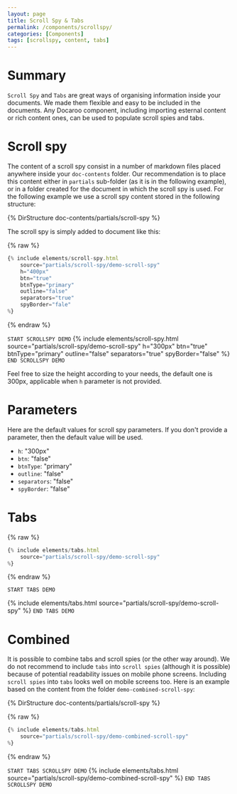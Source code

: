 ```yaml
---
layout: page
title: Scroll Spy & Tabs
permalink: /components/scrollspy/
categories: [Components]
tags: [scrollspy, content, tabs]
---
```


# Summary
`Scroll Spy` and `Tabs` are great ways of organising information inside your documents. We made them flexible and easy to be included in the documents. Any Docaroo component, including importing esternal content or rich content ones, can be used to populate scroll spies and tabs. 

# Scroll spy
The content of a scroll spy consist in a number of markdown files placed anywhere inside your `doc-contents` folder. Our recommendation is to place this content either in `partials` sub-folder (as it is in the following example), or in a folder created for the document in which the scroll spy is used.
For the following example we use a scroll spy content stored in the following structure:

{% DirStructure doc-contents/partials/scroll-spy %}

The scroll spy is simply added to document like this:

{% raw %}
```javascript
{% include elements/scroll-spy.html
    source="partials/scroll-spy/demo-scroll-spy" 
    h="400px" 
    btn="true" 
    btnType="primary" 
    outline="false" 
    separators="true" 
    spyBorder="fale"
%}
```
{% endraw %}

`START SCROLLSPY DEMO`
{% include elements/scroll-spy.html 
    source="partials/scroll-spy/demo-scroll-spy"
    h="300px" 
    btn="true" 
    btnType="primary" 
    outline="false" 
    separators="true" 
    spyBorder="false" 
%}
`END SCROLLSPY DEMO`

Feel free to size the height according to your needs, the default one is 300px, applicable when `h` parameter is not provided.

# Parameters
Here are the default values for scroll spy parameters. If you don't provide a parameter, then the default value will be used.

- `h`: "300px"
- `btn`: "false"
- `btnType`: "primary"
- `outline`: "false"
- `separators`: "false"
- `spyBorder`: "false"

# Tabs

{% raw %}
```javascript
{% include elements/tabs.html 
    source="partials/scroll-spy/demo-scroll-spy"
%}
```
{% endraw %}

`START TABS DEMO`

{% include elements/tabs.html 
    source="partials/scroll-spy/demo-scroll-spy"
%}
`END TABS DEMO`

# Combined
It is possible to combine tabs and scroll spies (or the other way around). We do not recommend to include `tabs` into `scroll spies` (although it is possible) because of potential readability issues on mobile phone screens. Including `scroll spies` into `tabs` looks well on mobile screens too.
Here is an example based on the content from the folder `demo-combined-scroll-spy`:

{% DirStructure doc-contents/partials/scroll-spy %}

{% raw %}
```javascript
{% include elements/tabs.html 
    source="partials/scroll-spy/demo-combined-scroll-spy"
%}
```
{% endraw %}

`START TABS SCROLLSPY DEMO`
{% include elements/tabs.html 
    source="partials/scroll-spy/demo-combined-scroll-spy"
%}
`END TABS SCROLLSPY DEMO`